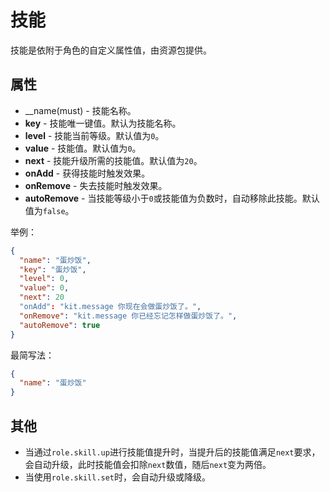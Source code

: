 # 技能

技能是依附于角色的自定义属性值，由资源包提供。

## 属性

- __name(must) - 技能名称。
- __key__ - 技能唯一键值。默认为技能名称。
- __level__ - 技能当前等级。默认值为`0`。
- __value__ - 技能值。默认值为`0`。
- __next__ - 技能升级所需的技能值。默认值为`20`。
- __onAdd__ - 获得技能时触发效果。
- __onRemove__ - 失去技能时触发效果。
- __autoRemove__ - 当技能等级小于`0`或技能值为负数时，自动移除此技能。默认值为`false`。

举例：

```json
{
  "name": "蛋炒饭",
  "key": "蛋炒饭",
  "level": 0,
  "value": 0,
  "next": 20
  "onAdd": "kit.message 你现在会做蛋炒饭了。",
  "onRemove": "kit.message 你已经忘记怎样做蛋炒饭了。",
  "autoRemove": true
}
```

最简写法：

```json
{
  "name": "蛋炒饭"
}
```

## 其他

- 当通过`role.skill.up`进行技能值提升时，当提升后的技能值满足`next`要求，会自动升级，此时技能值会扣除`next`数值，随后`next`变为两倍。
- 当使用`role.skill.set`时，会自动升级或降级。